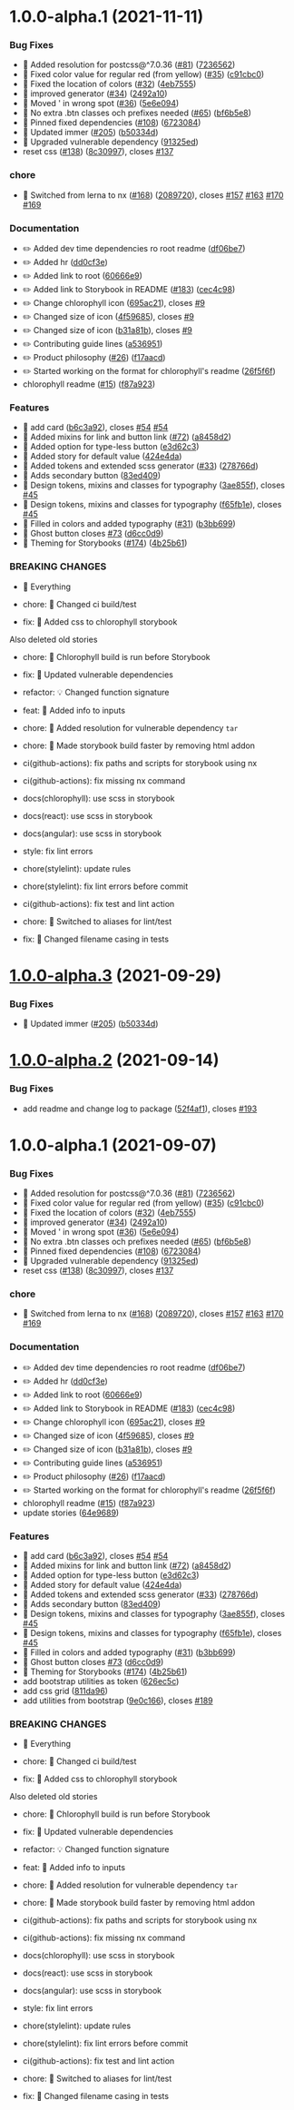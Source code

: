 # 1.0.0-alpha.1 (2021-11-11)


### Bug Fixes

* 🐛 Added resolution for postcss@^7.0.36 ([#81](https://github.com/sebgroup/green/issues/81)) ([7236562](https://github.com/sebgroup/green/commit/7236562b3be6cf08a47e648979bc0b263a85fef4))
* 🐛 Fixed color value for regular red (from yellow) ([#35](https://github.com/sebgroup/green/issues/35)) ([c91cbc0](https://github.com/sebgroup/green/commit/c91cbc0b7a960eb93e0236d1151846de76ced81a))
* 🐛 Fixed the location of colors ([#32](https://github.com/sebgroup/green/issues/32)) ([4eb7555](https://github.com/sebgroup/green/commit/4eb7555b122330dd2299b2a3765c0257acb7d19f))
* 🐛 improved generator ([#34](https://github.com/sebgroup/green/issues/34)) ([2492a10](https://github.com/sebgroup/green/commit/2492a10e2f60f2b9c74f9c01537d24f9ca2d2e4e))
* 🐛 Moved ' in wrong spot ([#36](https://github.com/sebgroup/green/issues/36)) ([5e6e094](https://github.com/sebgroup/green/commit/5e6e094344f28729f2ade62a48acd913f2ecbfec))
* 🐛 No extra .btn classes och prefixes needed ([#65](https://github.com/sebgroup/green/issues/65)) ([bf6b5e8](https://github.com/sebgroup/green/commit/bf6b5e8943dcd625004ab6bf19333c10259df51c))
* 🐛 Pinned fixed dependencies ([#108](https://github.com/sebgroup/green/issues/108)) ([6723084](https://github.com/sebgroup/green/commit/67230845750338ddef0ba3d7403e5d33be3ed36b))
* 🐛 Updated immer ([#205](https://github.com/sebgroup/green/issues/205)) ([b50334d](https://github.com/sebgroup/green/commit/b50334dec269eb5e0d5820a6691439fce4bf3505))
* 🐛 Upgraded vulnerable dependency ([91325ed](https://github.com/sebgroup/green/commit/91325eda34b379e1951b9fda6eb8c0943e71cfc8))
* reset css ([#138](https://github.com/sebgroup/green/issues/138)) ([8c30997](https://github.com/sebgroup/green/commit/8c309976c434ca1aac84db721a992dae70f78be7)), closes [#137](https://github.com/sebgroup/green/issues/137)


### chore

* 🤖 Switched from lerna to nx ([#168](https://github.com/sebgroup/green/issues/168)) ([2089720](https://github.com/sebgroup/green/commit/208972067e47aea9eaa57e03de6d5acea265a7c2)), closes [#157](https://github.com/sebgroup/green/issues/157) [#163](https://github.com/sebgroup/green/issues/163) [#170](https://github.com/sebgroup/green/issues/170) [#169](https://github.com/sebgroup/green/issues/169)


### Documentation

* ✏️ Added dev time dependencies ro root readme ([df06be7](https://github.com/sebgroup/green/commit/df06be7f072242815af31bacf85e8b10b4720060))
* ✏️ Added hr ([dd0cf3e](https://github.com/sebgroup/green/commit/dd0cf3e6d09482562fab40d06ab6dde0cd03f4e6))
* ✏️ Added link to root ([60666e9](https://github.com/sebgroup/green/commit/60666e9a55125fea5dfc9d8f34c58c89b17227cf))
* ✏️ Added link to Storybook in README ([#183](https://github.com/sebgroup/green/issues/183)) ([cec4c98](https://github.com/sebgroup/green/commit/cec4c984c3578e182e9820ebf82523a9f5bffb97))
* ✏️ Change chlorophyll icon ([695ac21](https://github.com/sebgroup/green/commit/695ac21a2731162f319c1ee298dbb200de34bea7)), closes [#9](https://github.com/sebgroup/green/issues/9)
* ✏️ Changed size of icon ([4f59685](https://github.com/sebgroup/green/commit/4f5968541317a1a744c4cab47f3d706fc008a848)), closes [#9](https://github.com/sebgroup/green/issues/9)
* ✏️ Changed size of icon ([b31a81b](https://github.com/sebgroup/green/commit/b31a81bcf8d7a2d9dd3be555264cef85cea1bc0b)), closes [#9](https://github.com/sebgroup/green/issues/9)
* ✏️ Contributing guide lines ([a536951](https://github.com/sebgroup/green/commit/a53695197eab0ccaa59ed0d4bdd71856c33c81d3))
* ✏️ Product philosophy ([#26](https://github.com/sebgroup/green/issues/26)) ([f17aacd](https://github.com/sebgroup/green/commit/f17aacd52d3c6b0533b10ae6acdcfd083d8decd3))
* ✏️ Started working on the format for chlorophyll's readme ([26f5f6f](https://github.com/sebgroup/green/commit/26f5f6ff584b7173ead18ffd74508cca1ab75330))
* chlorophyll readme ([#15](https://github.com/sebgroup/green/issues/15)) ([f87a923](https://github.com/sebgroup/green/commit/f87a92331f668e4c993cced00fbdfbbe592c7688))


### Features

* 🎸 add card ([b6c3a92](https://github.com/sebgroup/green/commit/b6c3a92a4a2169499cfc68fad023a8c8d88d7c99)), closes [#54](https://github.com/sebgroup/green/issues/54) [#54](https://github.com/sebgroup/green/issues/54)
* 🎸 Added mixins for link and button link ([#72](https://github.com/sebgroup/green/issues/72)) ([a8458d2](https://github.com/sebgroup/green/commit/a8458d2b8bb323cf55e6ad581c68d345e036bd7c))
* 🎸 Added option for type-less button ([e3d62c3](https://github.com/sebgroup/green/commit/e3d62c35ef9a909119d90979f724e06eac32ce84))
* 🎸 Added story for default value ([424e4da](https://github.com/sebgroup/green/commit/424e4da87a2cd7321b44fea8c4c134da53c9aabe))
* 🎸 Added tokens and extended scss generator ([#33](https://github.com/sebgroup/green/issues/33)) ([278766d](https://github.com/sebgroup/green/commit/278766daf87e943f1b62ef356df3fe57fd5e9760))
* 🎸 Adds secondary button ([83ed409](https://github.com/sebgroup/green/commit/83ed409632ed87e2fed1637e083cfcc93bb9f4fb))
* 🎸 Design tokens, mixins and classes for typography ([3ae855f](https://github.com/sebgroup/green/commit/3ae855f98e9943e17acb1bab9ee74b895c21b4f6)), closes [#45](https://github.com/sebgroup/green/issues/45)
* 🎸 Design tokens, mixins and classes for typography ([f65fb1e](https://github.com/sebgroup/green/commit/f65fb1ee3b91e074d792842a44e81ba1be0b201b)), closes [#45](https://github.com/sebgroup/green/issues/45)
* 🎸 Filled in colors and added typography ([#31](https://github.com/sebgroup/green/issues/31)) ([b3bb699](https://github.com/sebgroup/green/commit/b3bb699e70088d98b45e38e05c4375c1b22f35ac))
* 🎸 Ghost button closes [#73](https://github.com/sebgroup/green/issues/73) ([d6cc0d9](https://github.com/sebgroup/green/commit/d6cc0d9627464c95d4101f6fddf1283dc5c98be7))
* 🎸 Theming for Storybooks ([#174](https://github.com/sebgroup/green/issues/174)) ([4b25b61](https://github.com/sebgroup/green/commit/4b25b613d96d667fa269d4ca4199a015d7ea57c6))


### BREAKING CHANGES

* 🧨 Everything

* chore: 🤖 Changed ci build/test

* fix: 🐛 Added css to chlorophyll storybook

Also deleted old stories

* chore: 🤖 Chlorophyll build is run before Storybook

* fix: 🐛 Updated vulnerable dependencies

* refactor: 💡 Changed function signature

* feat: 🎸 Added info to inputs

* chore: 🤖 Added resolution for vulnerable dependency `tar`

* chore: 🤖 Made storybook build faster by removing html addon

* ci(github-actions): fix paths and scripts for storybook using nx

* ci(github-actions): fix missing nx command

* docs(chlorophyll): use scss in storybook

* docs(react): use scss in storybook

* docs(angular): use scss in storybook

* style: fix lint errors

* chore(stylelint): update rules

* chore(stylelint): fix lint errors before commit

* ci(github-actions): fix test and lint action

* chore: 🤖 Switched to aliases for lint/test

* fix: 🐛 Changed filename casing in tests

# [1.0.0-alpha.3](https://github.com/sebgroup/green/compare/@sebgroup/chlorophyll@1.0.0-alpha.2...@sebgroup/chlorophyll@1.0.0-alpha.3) (2021-09-29)


### Bug Fixes

* 🐛 Updated immer ([#205](https://github.com/sebgroup/green/issues/205)) ([b50334d](https://github.com/sebgroup/green/commit/b50334dec269eb5e0d5820a6691439fce4bf3505))

# [1.0.0-alpha.2](https://github.com/sebgroup/green/compare/@sebgroup/chlorophyll@1.0.0-alpha.1...@sebgroup/chlorophyll@1.0.0-alpha.2) (2021-09-14)


### Bug Fixes

* add readme and change log to package  ([52f4af1](https://github.com/sebgroup/green/commit/52f4af11063c2985fcaff763fcad68b58b258253)), closes [#193](https://github.com/sebgroup/green/issues/193)

# 1.0.0-alpha.1 (2021-09-07)


### Bug Fixes

* 🐛 Added resolution for postcss@^7.0.36 ([#81](https://github.com/sebgroup/green/issues/81)) ([7236562](https://github.com/sebgroup/green/commit/7236562b3be6cf08a47e648979bc0b263a85fef4))
* 🐛 Fixed color value for regular red (from yellow) ([#35](https://github.com/sebgroup/green/issues/35)) ([c91cbc0](https://github.com/sebgroup/green/commit/c91cbc0b7a960eb93e0236d1151846de76ced81a))
* 🐛 Fixed the location of colors ([#32](https://github.com/sebgroup/green/issues/32)) ([4eb7555](https://github.com/sebgroup/green/commit/4eb7555b122330dd2299b2a3765c0257acb7d19f))
* 🐛 improved generator ([#34](https://github.com/sebgroup/green/issues/34)) ([2492a10](https://github.com/sebgroup/green/commit/2492a10e2f60f2b9c74f9c01537d24f9ca2d2e4e))
* 🐛 Moved ' in wrong spot ([#36](https://github.com/sebgroup/green/issues/36)) ([5e6e094](https://github.com/sebgroup/green/commit/5e6e094344f28729f2ade62a48acd913f2ecbfec))
* 🐛 No extra .btn classes och prefixes needed ([#65](https://github.com/sebgroup/green/issues/65)) ([bf6b5e8](https://github.com/sebgroup/green/commit/bf6b5e8943dcd625004ab6bf19333c10259df51c))
* 🐛 Pinned fixed dependencies ([#108](https://github.com/sebgroup/green/issues/108)) ([6723084](https://github.com/sebgroup/green/commit/67230845750338ddef0ba3d7403e5d33be3ed36b))
* 🐛 Upgraded vulnerable dependency ([91325ed](https://github.com/sebgroup/green/commit/91325eda34b379e1951b9fda6eb8c0943e71cfc8))
* reset css ([#138](https://github.com/sebgroup/green/issues/138)) ([8c30997](https://github.com/sebgroup/green/commit/8c309976c434ca1aac84db721a992dae70f78be7)), closes [#137](https://github.com/sebgroup/green/issues/137)


### chore

* 🤖 Switched from lerna to nx ([#168](https://github.com/sebgroup/green/issues/168)) ([2089720](https://github.com/sebgroup/green/commit/208972067e47aea9eaa57e03de6d5acea265a7c2)), closes [#157](https://github.com/sebgroup/green/issues/157) [#163](https://github.com/sebgroup/green/issues/163) [#170](https://github.com/sebgroup/green/issues/170) [#169](https://github.com/sebgroup/green/issues/169)


### Documentation

* ✏️ Added dev time dependencies ro root readme ([df06be7](https://github.com/sebgroup/green/commit/df06be7f072242815af31bacf85e8b10b4720060))
* ✏️ Added hr ([dd0cf3e](https://github.com/sebgroup/green/commit/dd0cf3e6d09482562fab40d06ab6dde0cd03f4e6))
* ✏️ Added link to root ([60666e9](https://github.com/sebgroup/green/commit/60666e9a55125fea5dfc9d8f34c58c89b17227cf))
* ✏️ Added link to Storybook in README ([#183](https://github.com/sebgroup/green/issues/183)) ([cec4c98](https://github.com/sebgroup/green/commit/cec4c984c3578e182e9820ebf82523a9f5bffb97))
* ✏️ Change chlorophyll icon ([695ac21](https://github.com/sebgroup/green/commit/695ac21a2731162f319c1ee298dbb200de34bea7)), closes [#9](https://github.com/sebgroup/green/issues/9)
* ✏️ Changed size of icon ([4f59685](https://github.com/sebgroup/green/commit/4f5968541317a1a744c4cab47f3d706fc008a848)), closes [#9](https://github.com/sebgroup/green/issues/9)
* ✏️ Changed size of icon ([b31a81b](https://github.com/sebgroup/green/commit/b31a81bcf8d7a2d9dd3be555264cef85cea1bc0b)), closes [#9](https://github.com/sebgroup/green/issues/9)
* ✏️ Contributing guide lines ([a536951](https://github.com/sebgroup/green/commit/a53695197eab0ccaa59ed0d4bdd71856c33c81d3))
* ✏️ Product philosophy ([#26](https://github.com/sebgroup/green/issues/26)) ([f17aacd](https://github.com/sebgroup/green/commit/f17aacd52d3c6b0533b10ae6acdcfd083d8decd3))
* ✏️ Started working on the format for chlorophyll's readme ([26f5f6f](https://github.com/sebgroup/green/commit/26f5f6ff584b7173ead18ffd74508cca1ab75330))
* chlorophyll readme ([#15](https://github.com/sebgroup/green/issues/15)) ([f87a923](https://github.com/sebgroup/green/commit/f87a92331f668e4c993cced00fbdfbbe592c7688))
* update stories ([64e9689](https://github.com/sebgroup/green/commit/64e9689820830932c31097dc8df710ad93a89a2c))


### Features

* 🎸 add card ([b6c3a92](https://github.com/sebgroup/green/commit/b6c3a92a4a2169499cfc68fad023a8c8d88d7c99)), closes [#54](https://github.com/sebgroup/green/issues/54) [#54](https://github.com/sebgroup/green/issues/54)
* 🎸 Added mixins for link and button link ([#72](https://github.com/sebgroup/green/issues/72)) ([a8458d2](https://github.com/sebgroup/green/commit/a8458d2b8bb323cf55e6ad581c68d345e036bd7c))
* 🎸 Added option for type-less button ([e3d62c3](https://github.com/sebgroup/green/commit/e3d62c35ef9a909119d90979f724e06eac32ce84))
* 🎸 Added story for default value ([424e4da](https://github.com/sebgroup/green/commit/424e4da87a2cd7321b44fea8c4c134da53c9aabe))
* 🎸 Added tokens and extended scss generator ([#33](https://github.com/sebgroup/green/issues/33)) ([278766d](https://github.com/sebgroup/green/commit/278766daf87e943f1b62ef356df3fe57fd5e9760))
* 🎸 Adds secondary button ([83ed409](https://github.com/sebgroup/green/commit/83ed409632ed87e2fed1637e083cfcc93bb9f4fb))
* 🎸 Design tokens, mixins and classes for typography ([3ae855f](https://github.com/sebgroup/green/commit/3ae855f98e9943e17acb1bab9ee74b895c21b4f6)), closes [#45](https://github.com/sebgroup/green/issues/45)
* 🎸 Design tokens, mixins and classes for typography ([f65fb1e](https://github.com/sebgroup/green/commit/f65fb1ee3b91e074d792842a44e81ba1be0b201b)), closes [#45](https://github.com/sebgroup/green/issues/45)
* 🎸 Filled in colors and added typography ([#31](https://github.com/sebgroup/green/issues/31)) ([b3bb699](https://github.com/sebgroup/green/commit/b3bb699e70088d98b45e38e05c4375c1b22f35ac))
* 🎸 Ghost button closes [#73](https://github.com/sebgroup/green/issues/73) ([d6cc0d9](https://github.com/sebgroup/green/commit/d6cc0d9627464c95d4101f6fddf1283dc5c98be7))
* 🎸 Theming for Storybooks ([#174](https://github.com/sebgroup/green/issues/174)) ([4b25b61](https://github.com/sebgroup/green/commit/4b25b613d96d667fa269d4ca4199a015d7ea57c6))
* add bootstrap utilities as token ([626ec5c](https://github.com/sebgroup/green/commit/626ec5c27b83559e274171188fc79574802bcd5e))
* add css grid ([811da96](https://github.com/sebgroup/green/commit/811da96e4700c8dd9bad05b7174b92aad399ae56))
* add utilities from bootstrap ([9e0c166](https://github.com/sebgroup/green/commit/9e0c1668bbf40ba73dda3cc93f16d0d1545a0ec4)), closes [#189](https://github.com/sebgroup/green/issues/189)


### BREAKING CHANGES

* 🧨 Everything

* chore: 🤖 Changed ci build/test

* fix: 🐛 Added css to chlorophyll storybook

Also deleted old stories

* chore: 🤖 Chlorophyll build is run before Storybook

* fix: 🐛 Updated vulnerable dependencies

* refactor: 💡 Changed function signature

* feat: 🎸 Added info to inputs

* chore: 🤖 Added resolution for vulnerable dependency `tar`

* chore: 🤖 Made storybook build faster by removing html addon

* ci(github-actions): fix paths and scripts for storybook using nx

* ci(github-actions): fix missing nx command

* docs(chlorophyll): use scss in storybook

* docs(react): use scss in storybook

* docs(angular): use scss in storybook

* style: fix lint errors

* chore(stylelint): update rules

* chore(stylelint): fix lint errors before commit

* ci(github-actions): fix test and lint action

* chore: 🤖 Switched to aliases for lint/test

* fix: 🐛 Changed filename casing in tests
